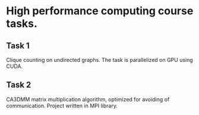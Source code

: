 # High performance computing course tasks.


## Task 1
Clique counting on undirected graphs. The task is parallelized on GPU using CUDA.

## Task 2
CA3DMM matrix multiplication algorithm, optimized for avoiding of communication. Project written in MPI library.

